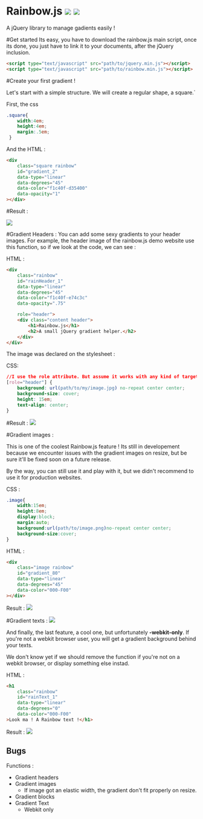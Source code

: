 Rainbow.js ![](http://img.shields.io/badge/Version-0.0.3-brightgreen.svg) ![](http://img.shields.io/badge/bugs/issues-1-red.svg)
==========

A jQuery library to manage gadients easily ! 

#Get started
Its easy, you have to download the rainbow.js main script, once its done, you just have to link it to your documents, after the jQuery inclusion.

````html
<script type="text/javascript" src="path/to/jquery.min.js"></script>
<script type="text/javascript" src="path/to/rainbow.min.js"></script>
````

#Create your first gradient !

Let's start with a simple structure. We will create a regular shape, a square.`

First, the css

````css
.square{ 
	width:4em; 
	height:4em; 
	margin:.5em;
 }
````

And the HTML : 
````html
<div 
	class="square rainbow" 
	id="gradient_2" 
	data-type="linear" 
	data-degrees="45" 
	data-color="f1c40f-d35400" 
	data-opacity="1" 
></div>
````

#Result : 

![](http://puu.sh/6ZyjF.png)

#Gradient Headers : 
You can add some sexy gradients to your header images. 
For example, the header image of the rainbow.js demo website use this function, so if we look at the code, we can see : 

HTML : 
````html
<div 
	class="rainbow" 
	id="rainHeader_1" 
	data-type="linear" 
	data-degrees="45" 
	data-color="f1c40f-e74c3c" 
	data-opacity=".75" 

	role="header"> 
	<div class="content header">
		<h1>Rainbow.js</h1>
        <h2>A small jQuery gradient helper.</h2>
    </div>
</div>
````
The image was declared on the stylesheet : 

CSS: 
````css
//I use the role attribute. But assume it works with any kind of targetting. ID / Classes / attributes.
[role="header"] {
    background: url(path/to/my/image.jpg) no-repeat center center;
    background-size: cover;
    height: 15em;
    text-align: center;
}
````
#Result :
![](http://puu.sh/70Znx.png)


#Gradient images : 

This is one of the coolest Rainbow.js feature ! Its still in developement because we encounter issues with the gradient images on resize, but be sure it'll be fixed soon on a future release. 

By the way, you can still use it and play with it, but we didn't recommend to use it for production websites. 

CSS :
````css
.image{ 
	width:15em; 
	height:8em; 
	display:block; 
	margin:auto; 
	background:url(path/to/image.png)no-repeat center center; 
	background-size:cover; 
}
````
HTML : 
````html
<div 
	class="image rainbow" 
	id="gradient_80" 
	data-type="linear" 
	data-degrees="45" 
	data-color="000-F00" 
></div>
````
Result : 
![](http://puu.sh/6ZyEw.png)

#Gradient texts :  ![](http://img.shields.io/badge/--Webkit---ONLY-red.svg)

And finally, the last feature, a cool one, but unfortunately **-webkit-only**. 
If you're not a webkit browser user, you will get a gradient background behind your texts. 

We don't know yet if we should remove the function if you're not on a webkit browser, or display something else instad. 

HTML : 
````html
<h1 
	class="rainbow" 
	id="rainText_1" 
	data-type="linear" 
	data-degrees="0" 
	data-color="000-F00" 
>Look ma ! A Rainbow text !</h1>
````

Result : 
![](http://puu.sh/6ZyMM.png)


## Bugs 

Functions : 

* Gradient headers
* Gradient images
	* If image got an elastic width, the gradient don't fit properly on resize.
* Gradient blocks
* Gradient Text
	* Webkit only 

